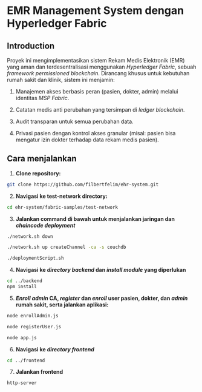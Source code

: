 # EMR Management System dengan Hyperledger Fabric

## Introduction

Proyek ini mengimplementasikan sistem Rekam Medis Elektronik (EMR) yang aman dan terdesentralisasi menggunakan _Hyperledger Fabric_, sebuah _framework_ _permissioned blockchain_. Dirancang khusus untuk kebutuhan rumah sakit dan klinik, sistem ini menjamin:

1. Manajemen akses berbasis peran (pasien, dokter, admin) melalui identitas _MSP Fabric_.

2. Catatan medis anti perubahan yang tersimpan di _ledger blockchain_.

3. Audit transparan untuk semua perubahan data.

4. Privasi pasien dengan kontrol akses granular (misal: pasien bisa mengatur izin dokter terhadap data rekam medis pasien).

## Cara menjalankan

1.  **Clone repository:**

```bash
git clone https://github.com/filbertfelim/ehr-system.git
```

2.  **Navigasi ke test-network directory:**

```bash
cd ehr-system/fabric-samples/test-network
```

3.  **Jalankan command di bawah untuk menjalankan jaringan dan _chaincode deployment_**

```bash
./network.sh down

./network.sh up createChannel -ca -s couchdb

./deploymentScript.sh
```

4.  **Navigasi ke _directory backend_ dan _install module_ yang diperlukan**

```bash
cd ../backend
npm install
```

5.  **_Enroll admin_ CA, _register_ dan _enroll_ user pasien, dokter, dan _admin_ rumah sakit, serta jalankan aplikasi:**

```bash
node enrollAdmin.js

node registerUser.js

node app.js
```

6.  **Navigasi ke _directory frontend_**

```bash
cd ../frontend
```

7.  **Jalankan frontend**

```
http-server
```
